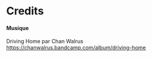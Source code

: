 # Credits

#### Musique

Driving Home par Chan Walrus
https://chanwalrus.bandcamp.com/album/driving-home